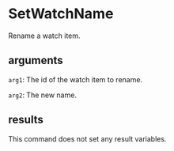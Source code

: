 # SetWatchName

Rename a watch item.

## arguments

`arg1`: The id of the watch item to rename.

`arg2`: The new name.

## results

This command does not set any result variables.